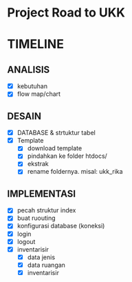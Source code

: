 # Project Road to UKK

# TIMELINE
## ANALISIS 
* [x] kebutuhan
* [x] flow map/chart

## DESAIN
* [x] DATABASE & strtuktur tabel
* [x] Template 
  * [x] download template
  * [x] pindahkan ke folder htdocs/
  * [x] ekstrak
  * [x] rename foldernya. misal: ukk_rika

## IMPLEMENTASI
* [x] pecah struktur index
* [x] buat ruouting
* [x] konfigurasi database (koneksi)
* [x] login
* [x] logout
* [x] inventarisir
  * [x] data jenis
  * [x] data ruangan
  * [x] inventarisir
